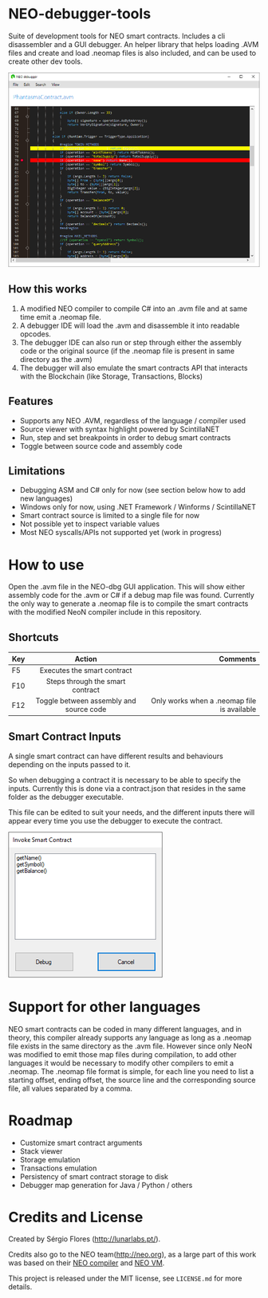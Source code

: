 # NEO-debugger-tools
Suite of development tools for NEO smart contracts.
Includes a cli disassembler and a GUI debugger. An helper library that helps loading .AVM files and create and load .neomap files is also included, and can be used to create other dev tools.

![Debugger Screenshot](images/debugger.png)

## How this works
1. A modified NEO compiler to compile C# into an .avm file and at same time emit a .neomap file.
2. A debugger IDE will load the .avm and disassemble it into readable opcodes.
3. The debugger IDE can also run or step through either the assembly code or the original source (if the .neomap file is present in same directory as the .avm)
4. The debugger will also emulate the smart contracts API that interacts with the Blockchain (like Storage, Transactions, Blocks)

## Features
- Supports any NEO .AVM, regardless of the language / compiler used
- Source viewer with syntax highlight powered by ScintillaNET
- Run, step and set breakpoints in order to debug smart contracts
- Toggle between source code and assembly code

## Limitations
- Debugging ASM and C# only for now (see section below how to add new languages)
- Windows only for now, using .NET Framework / Winforms / ScintillaNET
- Smart contract source is limited to a single file for now
- Not possible yet to inspect variable values
- Most NEO syscalls/APIs not supported yet (work in progress)

# How to use

Open the .avm file in the NEO-dbg GUI application.
This will show either assembly code for the .avm or C# if a debug map file was found.
Currently the only way to generate a .neomap file is to compile the smart contracts with the modified NeoN compiler include in this repository.

## Shortcuts
| Key        | Action | Comments  |
| ------------- |:-------------:| -----:|
| F5 | Executes the smart contract ||
| F10 | Steps through the smart contract ||
| F12 | Toggle between assembly and source  code | Only works when a .neomap file is available |

## Smart Contract Inputs

A single smart contract can have different results and behaviours depending on the inputs passed to it.

So when debugging a contract it is necessary to be able to specify the inputs. Currently this is done via a contract.json that resides in the same folder as the debugger executable.

This file can be edited to suit your needs, and the different inputs there will appear every time you use the debugger to execute the contract.

![Inputs Screenshot](images/inputs.png)

# Support for other languages

NEO smart contracts can be coded in many different languages, and in theory, this compiler already supports any language as long as a .neomap file exists in the same directory as the .avm file.
However since only NeoN was modified to emit those map files during compilation, to add other languages it would be necessary to modify other compilers to emit a .neomap.
The .neomap file format is simple, for each line you need to list a starting offset, ending offset, the source line and the corresponding source file, all values separated by a comma.

# Roadmap
- Customize smart contract arguments
- Stack viewer
- Storage emulation
- Transactions emulation
- Persistency of smart contract storage to disk
- Debugger map generation for Java / Python / others

# Credits and License #

Created by Sérgio Flores (<http://lunarlabs.pt/>).


Credits also go to the NEO team(<http://neo.org>), as a large part  of this work was based on their [NEO compiler](https://github.com/neo-project/neo-compiler) and [NEO VM](https://github.com/neo-project/neo-vm).

This project is released under the MIT license,  see `LICENSE.md` for more details.